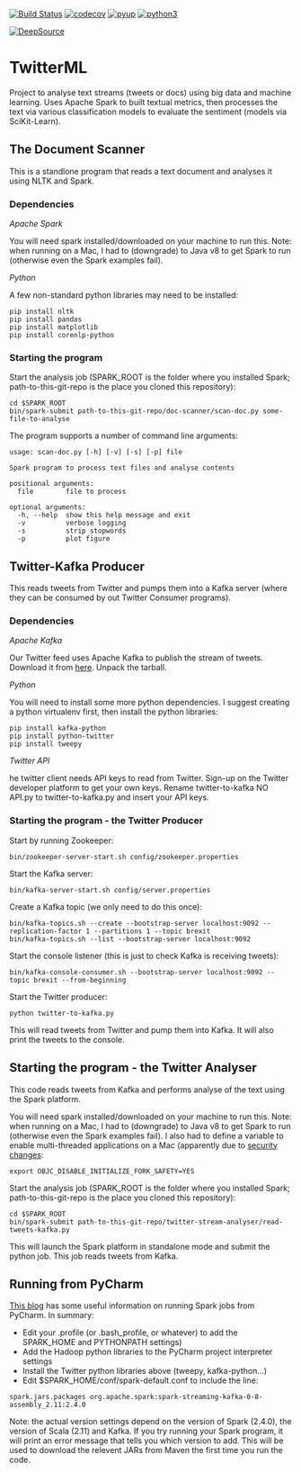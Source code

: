 [![Build Status](https://travis-ci.org/paulknewton/twitter_ml.svg?branch=master)](https://travis-ci.org/paulknewton/twitter_ml)
[![codecov](https://codecov.io/gh/paulknewton/twitter_ml/branch/master/graph/badge.svg)](https://codecov.io/gh/paulknewton/twitter_ml)
[![pyup](https://pyup.io/repos/github/paulknewton/twitter_ml/shield.svg)](https://pyup.io/account/repos/github/paulknewton/twitter_ml)
[![python3](https://pyup.io/repos/github/paulknewton/twitter_ml/python-3-shield.svg)](https://pyup.io/account/repos/github/paulknewton/twitter_ml)

[![DeepSource](https://static.deepsource.io/deepsource-badge-light.svg)](https://deepsource.io/gh/paulknewton/twitter_ml/?ref=repository-badge)

# TwitterML
Project to analyse text streams (tweets or docs) using big data and machine learning. Uses Apache Spark to built textual metrics, then processes the text via various classification models to evaluate the sentiment (models via SciKit-Learn).

## The Document Scanner
This is a standlone program that reads a text document and analyses it using NLTK and Spark.

### Dependencies
*Apache Spark*

You will need spark installed/downloaded on your machine to run this.
Note: when running on a Mac, I had to (downgrade) to Java v8 to get Spark to run (otherwise even the Spark examples fail).

*Python*

A few non-standard python libraries may need to be installed:
```
pip install nltk
pip install pandas
pip install matplotlib
pip install corenlp-python
```

### Starting the program
Start the analysis job (SPARK_ROOT is the folder where you installed Spark; path-to-this-git-repo is the place you cloned this repository):
```
cd $SPARK_ROOT
bin/spark-submit path-to-this-git-repo/doc-scanner/scan-doc.py some-file-to-analyse
```

The program supports a number of command line arguments:
```
usage: scan-doc.py [-h] [-v] [-s] [-p] file

Spark program to process text files and analyse contents

positional arguments:
  file        file to process

optional arguments:
  -h, --help  show this help message and exit
  -v          verbose logging
  -s          strip stopwords
  -p          plot figure
```


## Twitter-Kafka Producer
This reads tweets from Twitter and pumps them into a Kafka server (where they can be consumed by out Twitter Consumer programs).

### Dependencies
*Apache Kafka*

Our Twitter feed uses Apache Kafka to publish the stream of tweets.
Download it from [here](https://kafka.apache.org/). Unpack the tarball.

*Python*

You will need to install some more python dependencies. I suggest creating a python virtualenv first, then install the python libraries:

```
pip install kafka-python
pip install python-twitter
pip install tweepy
```

*Twitter API*

he twitter client needs API keys to read from Twitter. Sign-up on the Twitter developer platform to get your own keys.
Rename twitter-to-kafka NO API.py to twitter-to-kafka.py and insert your API keys.

### Starting the program - the Twitter Producer
Start by running Zookeeper:
```
bin/zookeeper-server-start.sh config/zookeeper.properties
```

Start the Kafka server:
```
bin/kafka-server-start.sh config/server.properties

```

Create a Kafka topic (we only need to do this once):
```
bin/kafka-topics.sh --create --bootstrap-server localhost:9092 --replication-factor 1 --partitions 1 --topic brexit
bin/kafka-topics.sh --list --bootstrap-server localhost:9092
```

Start the console listener (this is just to check Kafka is receiving tweets):
``` 
bin/kafka-console-consumer.sh --bootstrap-server localhost:9092 --topic brexit --from-beginning
```

Start the Twitter producer:
```
python twitter-to-kafka.py
```
This will read tweets from Twitter and pump them into Kafka. It will also print the tweets to the console.

## Starting the program - the Twitter Analyser
This code reads tweets from Kafka and performs analyse of the text using the Spark platform.

You will need spark installed/downloaded on your machine to run this.
Note: when running on a Mac, I had to (downgrade) to Java v8 to get Spark to run (otherwise even the Spark examples fail).
I also had to define a variable to enable multi-threaded applications on a Mac (apparently due to [security changes](https://stackoverflow.com/questions/50168647/multiprocessing-causes-python-to-crash-and-gives-an-error-may-have-been-in-progr):
```
export OBJC_DISABLE_INITIALIZE_FORK_SAFETY=YES
```

Start the analysis job (SPARK_ROOT is the folder where you installed Spark; path-to-this-git-repo is the place you cloned this repository):

```
cd $SPARK_ROOT
bin/spark-submit path-to-this-git-repo/twitter-stream-analyser/read-tweets-kafka.py
```

This will launch the Spark platform in standalone mode and submit the python job.
This job reads tweets from Kafka.

## Running from PyCharm
[This blog](https://www.pavanpkulkarni.com/blog/12-pyspark-in-pycharm/) has some useful information on running Spark jobs from PyCharm.
In summary:
* Edit your .profile (or .bash_profile, or whatever) to add the SPARK_HOME and PYTHONPATH settings)
* Add the Hadoop python libraries to the PyCharm project interpreter settings
* Install the Twitter python libraries above (tweepy, kafka-python...)
* Edit $SPARK_HOME/conf/spark-default.conf to include the line:
```
spark.jars.packages org.apache.spark:spark-streaming-kafka-0-8-assembly_2.11:2.4.0
```
Note: the actual version settings depend on the version of Spark (2.4.0), the version of Scala (2.11) and Kafka.
If you try running your Spark program, it will print an error message that tells you which version to add.
This will be used to download the relevent JARs from Maven the first time you run the code.

